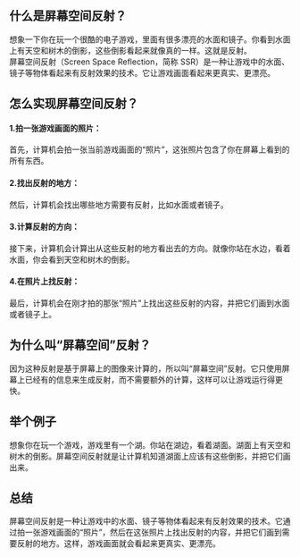 ## 什么是屏幕空间反射？  
想象一下你在玩一个很酷的电子游戏，里面有很多漂亮的水面和镜子。你看到水面上有天空和树木的倒影，这些倒影看起来就像真的一样。这就是反射。    
屏幕空间反射（Screen Space Reflection，简称 SSR）是一种让游戏中的水面、镜子等物体看起来有反射效果的技术。它让游戏画面看起来更真实、更漂亮。

## 怎么实现屏幕空间反射？
#### 1.拍一张游戏画面的照片：   
首先，计算机会拍一张当前游戏画面的“照片”，这张照片包含了你在屏幕上看到的所有东西。

#### 2.找出反射的地方：
然后，计算机会找出哪些地方需要有反射，比如水面或者镜子。

#### 3.计算反射的方向：
接下来，计算机会计算出从这些反射的地方看出去的方向。就像你站在水边，看着水面，你会看到天空和树木的倒影。

#### 4.在照片上找反射：
最后，计算机会在刚才拍的那张“照片”上找出这些反射的内容，并把它们画到水面或者镜子上。

## 为什么叫“屏幕空间”反射？
因为这种反射是基于屏幕上的图像来计算的，所以叫“屏幕空间”反射。它只使用屏幕上已经有的信息来生成反射，而不需要额外的计算，这样可以让游戏运行得更快。

## 举个例子
想象你在玩一个游戏，游戏里有一个湖。你站在湖边，看着湖面。湖面上有天空和树木的倒影。屏幕空间反射就是让计算机知道湖面上应该有这些倒影，并把它们画出来。

## 总结
屏幕空间反射是一种让游戏中的水面、镜子等物体看起来有反射效果的技术。它通过拍一张游戏画面的“照片”，然后在这张照片上找出反射的内容，并把它们画到需要反射的地方。这样，游戏画面就会看起来更真实、更漂亮。

